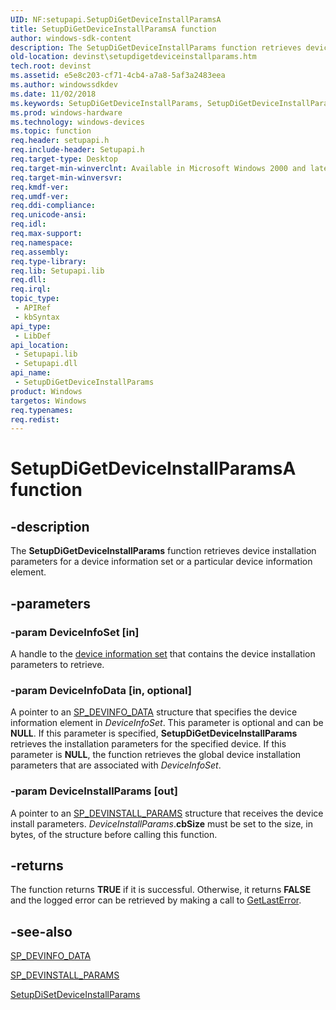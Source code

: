 ```yaml
---
UID: NF:setupapi.SetupDiGetDeviceInstallParamsA
title: SetupDiGetDeviceInstallParamsA function
author: windows-sdk-content
description: The SetupDiGetDeviceInstallParams function retrieves device installation parameters for a device information set or a particular device information element.
old-location: devinst\setupdigetdeviceinstallparams.htm
tech.root: devinst
ms.assetid: e5e8c203-cf71-4cb4-a7a8-5af3a2483eea
ms.author: windowssdkdev
ms.date: 11/02/2018
ms.keywords: SetupDiGetDeviceInstallParams, SetupDiGetDeviceInstallParams function [Device and Driver Installation], SetupDiGetDeviceInstallParamsA, SetupDiGetDeviceInstallParamsW, devinst.setupdigetdeviceinstallparams, di-rtns_417ee0d9-f9c6-44a2-b4b4-4787fe9e952b.xml, setupapi/SetupDiGetDeviceInstallParams
ms.prod: windows-hardware
ms.technology: windows-devices
ms.topic: function
req.header: setupapi.h
req.include-header: Setupapi.h
req.target-type: Desktop
req.target-min-winverclnt: Available in Microsoft Windows 2000 and later versions of Windows.
req.target-min-winversvr: 
req.kmdf-ver: 
req.umdf-ver: 
req.ddi-compliance: 
req.unicode-ansi: 
req.idl: 
req.max-support: 
req.namespace: 
req.assembly: 
req.type-library: 
req.lib: Setupapi.lib
req.dll: 
req.irql: 
topic_type:
 - APIRef
 - kbSyntax
api_type:
 - LibDef
api_location:
 - Setupapi.lib
 - Setupapi.dll
api_name:
 - SetupDiGetDeviceInstallParams
product: Windows
targetos: Windows
req.typenames: 
req.redist: 
---
```


# SetupDiGetDeviceInstallParamsA function


## -description


The <b>SetupDiGetDeviceInstallParams</b> function retrieves device installation parameters for a device information set or a particular device information element.


## -parameters




### -param DeviceInfoSet [in]

A handle to the <a href="https://msdn.microsoft.com/library/Ff541247(v=VS.85).aspx">device information set</a> that contains the device installation parameters to retrieve.


### -param DeviceInfoData [in, optional]

A pointer to an <a href="https://msdn.microsoft.com/9ad0ef4f-4a67-4f16-8bb1-2242dad0d041">SP_DEVINFO_DATA</a> structure that specifies the device information element in <i>DeviceInfoSet</i>. This parameter is optional and can be <b>NULL</b>. If this parameter is specified, <b>SetupDiGetDeviceInstallParams</b> retrieves the installation parameters for the specified device. If this parameter is <b>NULL</b>, the function retrieves the global device installation parameters that are associated with <i>DeviceInfoSet</i>.


### -param DeviceInstallParams [out]

A pointer to an <a href="https://msdn.microsoft.com/1bd21150-f8f4-480d-a4b2-99fa4b4233b9">SP_DEVINSTALL_PARAMS</a> structure that receives the device install parameters. <i>DeviceInstallParams</i>.<b>cbSize</b> must be set to the size, in bytes, of the structure before calling this function.


## -returns



The function returns <b>TRUE</b> if it is successful. Otherwise, it returns <b>FALSE</b> and the logged error can be retrieved by making a call to <a href="http://go.microsoft.com/fwlink/p/?linkid=169416">GetLastError</a>.




## -see-also




<a href="https://msdn.microsoft.com/9ad0ef4f-4a67-4f16-8bb1-2242dad0d041">SP_DEVINFO_DATA</a>



<a href="https://msdn.microsoft.com/1bd21150-f8f4-480d-a4b2-99fa4b4233b9">SP_DEVINSTALL_PARAMS</a>



<a href="https://msdn.microsoft.com/20384538-e124-41f7-94a6-c0fb9f5fe6a0">SetupDiSetDeviceInstallParams</a>
 

 

